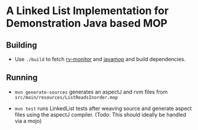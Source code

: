 A Linked List Implementation for Demonstration Java based MOP
=============================================================

Building
--------

 - Use `./build` to fetch [rv-monitor](https://github.com/runtimeverification/rv-monitor)
    and [javamop](https://github.com/runtimeverification/javamop) and build dependencies.


Running
-------

 - `mvn generate-sources` generates an aspectJ and rvm files from `src/main/resources/ListReadsInorder.mop`

 - `mvn test` runs LinkedList tests after weaving source and generate aspect files using the
   aspectJ compiler. (Todo: This should ideally be handled via a mojo)

